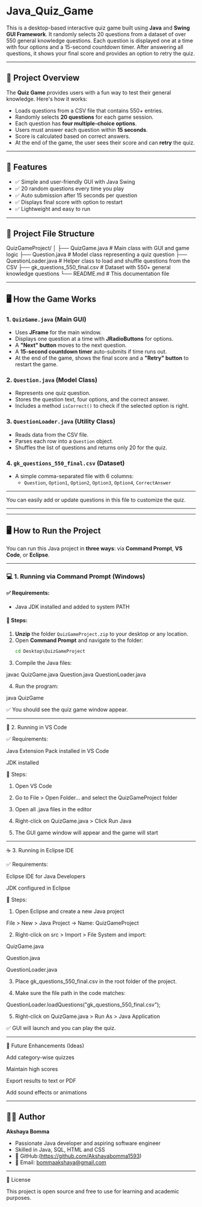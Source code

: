 # Java_Quiz_Game

This is a desktop-based interactive quiz game built using **Java** and **Swing GUI Framework**. It randomly selects 20 questions from a dataset of over 550 general knowledge questions. Each question is displayed one at a time with four options and a 15-second countdown timer. After answering all questions, it shows your final score and provides an option to retry the quiz.

----------------

## 📌 Project Overview

The **Quiz Game** provides users with a fun way to test their general knowledge. Here's how it works:

- Loads questions from a CSV file that contains 550+ entries.
- Randomly selects **20 questions** for each game session.
- Each question has **four multiple-choice options**.
- Users must answer each question within **15 seconds**.
- Score is calculated based on correct answers.
- At the end of the game, the user sees their score and can **retry** the quiz.

---

## 🧾 Features

- ✅ Simple and user-friendly GUI with Java Swing
- ✅ 20 random questions every time you play
- ✅ Auto submission after 15 seconds per question
- ✅ Displays final score with option to restart
- ✅ Lightweight and easy to run

---

## 🧱 Project File Structure
QuizGameProject/ │
├── QuizGame.java               # Main class with GUI and game logic ├── Question.java               # Model class representing a quiz question 
├── QuestionLoader.java         # Helper class to load and shuffle questions from the CSV
├── gk_questions_550_final.csv  # Dataset with 550+ general knowledge questions 
└── README.md                   # This documentation file

-----------------

## 🖥️ How the Game Works

### 1. `QuizGame.java` (Main GUI)
- Uses **JFrame** for the main window.
- Displays one question at a time with **JRadioButtons** for options.
- A **"Next" button** moves to the next question.
- A **15-second countdown timer** auto-submits if time runs out.
- At the end of the game, shows the final score and a **"Retry" button** to restart the game.

### 2. `Question.java` (Model Class)
- Represents one quiz question.
- Stores the question text, four options, and the correct answer.
- Includes a method `isCorrect()` to check if the selected option is right.

### 3. `QuestionLoader.java` (Utility Class)
- Reads data from the CSV file.
- Parses each row into a `Question` object.
- Shuffles the list of questions and returns only 20 for the quiz.

### 4. `gk_questions_550_final.csv` (Dataset)
- A simple comma-separated file with 6 columns:
  - `Question`, `Option1`, `Option2`, `Option3`, `Option4`, `CorrectAnswer`

---
You can easily add or update questions in this file to customize the quiz.

---

---

## 🖥️ How to Run the Project

You can run this Java project in **three ways**: via **Command Prompt**, **VS Code**, or **Eclipse**.

---

### 💻 1. Running via Command Prompt (Windows)

#### ✅ Requirements:
- Java JDK installed and added to system PATH

#### 🧪 Steps:
1. **Unzip** the folder `QuizGameProject.zip` to your desktop or any location.
2. Open **Command Prompt** and navigate to the folder:
   ```cmd
   cd Desktop\QuizGameProject
3. Compile the Java files:

javac QuizGame.java Question.java QuestionLoader.java


4. Run the program:

java QuizGame



✅ You should see the quiz game window appear.


---

🧠 2. Running in VS Code

✅ Requirements:

Java Extension Pack installed in VS Code

JDK installed


🧪 Steps:

1. Open VS Code


2. Go to File > Open Folder... and select the QuizGameProject folder


3. Open all .java files in the editor


4. Right-click on QuizGame.java > Click Run Java


5. The GUI game window will appear and the game will start




---

☕ 3. Running in Eclipse IDE

✅ Requirements:

Eclipse IDE for Java Developers

JDK configured in Eclipse


🧪 Steps:

1. Open Eclipse and create a new Java project

File > New > Java Project → Name: QuizGameProject



2. Right-click on src > Import > File System and import:

QuizGame.java

Question.java

QuestionLoader.java



3. Place gk_questions_550_final.csv in the root folder of the project.


4. Make sure the file path in the code matches:

QuestionLoader.loadQuestions("gk_questions_550_final.csv");


5. Right-click on QuizGame.java > Run As > Java Application



✅ GUI will launch and you can play the quiz.


---
🔄 Future Enhancements (Ideas)

Add category-wise quizzes

Maintain high scores

Export results to text or PDF

Add sound effects or animations


---
## 👩‍💻 Author

**Akshaya Bomma**

- Passionate Java developer and aspiring software engineer
- Skilled in Java, SQL, HTML and CSS
- 🔗 GitHub:(https://github.com/Akshayabomma1593)
- 📧 Email: bommaakshaya@gmail.com


---

📜 License

This project is open source and free to use for learning and academic purposes.
